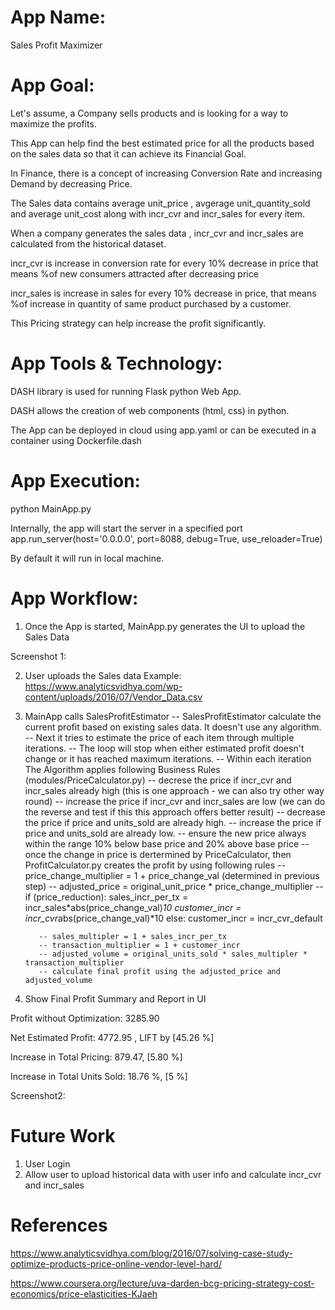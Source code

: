 # App Name: 
Sales Profit Maximizer

# App Goal: 

Let's assume, a Company sells products and is looking for a way to maximize the profits.  

This App can help find the best estimated price for all the products based on the sales data so that it can achieve its Financial Goal.

In Finance, there is a concept of increasing Conversion Rate and increasing Demand by decreasing Price.

The Sales data contains average unit_price , avgerage unit_quantity_sold and average unit_cost along with incr_cvr and incr_sales for every item.

When a company generates the sales data , incr_cvr  and incr_sales are calculated from the historical dataset.

incr_cvr is increase in conversion rate for every 10% decrease in price that means %of new consumers attracted after decreasing price

incr_sales is increase in sales for every 10% decrease in price, that means %of increase in quantity of same product purchased by a customer.

This Pricing strategy can help increase the profit significantly.

# App Tools & Technology:

DASH library is used for running Flask python Web App. 

DASH allows the creation of web components (html, css) in python. 

The App can be deployed in cloud using app.yaml or can be executed in a container using Dockerfile.dash

# App Execution:

python MainApp.py

Internally, the app will start the server in a specified port
app.run_server(host='0.0.0.0', port=8088, debug=True, use_reloader=True)

By default it will run in local machine.

# App Workflow:

1) Once the App is started, MainApp.py generates the UI to upload the Sales Data

Screenshot 1: 

2) User uploads the Sales data
Example: https://www.analyticsvidhya.com/wp-content/uploads/2016/07/Vendor_Data.csv

3) MainApp calls SalesProfitEstimator
   -- SalesProfitEstimator calculate the current profit based on existing sales data. It doesn't use any algorithm.
   -- Next it tries to estimate the price of each item through multiple iterations. 
   -- The loop will stop when either estimated profit doesn't change or it has reached maximum iterations.
   -- Within each iteration The Algorithm applies following Business Rules (modules/PriceCalculator.py)
          -- decrese the price if incr_cvr and incr_sales already high (this is one approach - we can also try other way round)
          -- increase the price if incr_cvr and incr_sales are low (we can do the reverse and test if this this approach offers better result)
          -- decrease the price if price and units_sold are already high. 
          -- increase the price if price and units_sold are already low.
          -- ensure the new price always within the range 10% below base price and 20% above base price
   -- once the change in price is dertermined by PriceCalculator, then ProfitCalculator.py creates the profit by using following rules
          -- price_change_multiplier = 1 + price_change_val (determined in previous step)
          -- adjusted_price = original_unit_price * price_change_multiplier
          -- if (price_reduction):
                 sales_incr_per_tx = incr_sales*abs(price_change_val)*10
                 customer_incr = incr_cvr*abs(price_change_val)*10
             else:
                 customer_incr = incr_cvr_default

          -- sales_multipler = 1 + sales_incr_per_tx
          -- transaction_multiplier = 1 + customer_incr
          -- adjusted_volume = original_units_sold * sales_multipler * transaction_multiplier
          -- calculate final profit using the adjusted_price and adjusted_volume

6) Show Final Profit Summary and Report in UI

Profit without Optimization: 3285.90

Net Estimated Profit: 4772.95 , LIFT by [45.26 %]

Increase in Total Pricing: 879.47, [5.80 %]

Increase in Total Units Sold: 18.76 %, [5 %]

Screenshot2: 

# Future Work

1) User Login 
2) Allow user to upload historical data with user info and calculate incr_cvr and incr_sales

# References

https://www.analyticsvidhya.com/blog/2016/07/solving-case-study-optimize-products-price-online-vendor-level-hard/

https://www.coursera.org/lecture/uva-darden-bcg-pricing-strategy-cost-economics/price-elasticities-KJaeh


